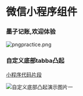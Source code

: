 # 微信小程序组件
### 墨子记账,欢迎体验
![pngpractice.png](https://i.loli.net/2020/08/20/dJjcfHFDn7h3kVG.png)

### 自定义底部tabba凸起

[小程序代码片段](https://developers.weixin.qq.com/s/X5YzxJmf7mjW)

![自定义底部凸起演示图片一](https://i.loli.net/2020/08/20/dnsor314k9WI2jg.jpg)
